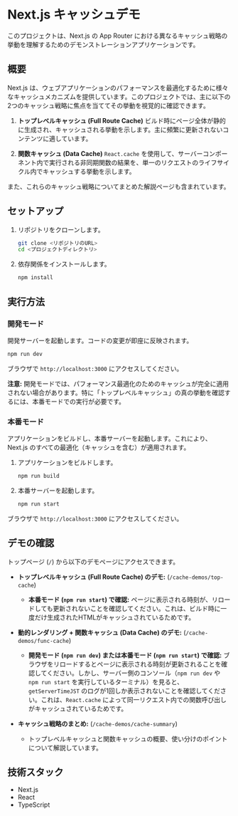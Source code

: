 # Next.js キャッシュデモ

このプロジェクトは、Next.js の App Router における異なるキャッシュ戦略の挙動を理解するためのデモンストレーションアプリケーションです。

## 概要

Next.js は、ウェブアプリケーションのパフォーマンスを最適化するために様々なキャッシュメカニズムを提供しています。このプロジェクトでは、主に以下の2つのキャッシュ戦略に焦点を当ててその挙動を視覚的に確認できます。

1.  **トップレベルキャッシュ (Full Route Cache)**
    ビルド時にページ全体が静的に生成され、キャッシュされる挙動を示します。主に頻繁に更新されないコンテンツに適しています。

2.  **関数キャッシュ (Data Cache)**
    `React.cache` を使用して、サーバーコンポーネント内で実行される非同期関数の結果を、単一のリクエストのライフサイクル内でキャッシュする挙動を示します。

また、これらのキャッシュ戦略についてまとめた解説ページも含まれています。

## セットアップ

1.  リポジトリをクローンします。
    ```bash
    git clone <リポジトリのURL>
    cd <プロジェクトディレクトリ>
    ```
2.  依存関係をインストールします。
    ```bash
    npm install
    ```

## 実行方法

### 開発モード

開発サーバーを起動します。コードの変更が即座に反映されます。

```bash
npm run dev
```

ブラウザで `http://localhost:3000` にアクセスしてください。

**注意:** 開発モードでは、パフォーマンス最適化のためのキャッシュが完全に適用されない場合があります。特に「トップレベルキャッシュ」の真の挙動を確認するには、本番モードでの実行が必要です。

### 本番モード

アプリケーションをビルドし、本番サーバーを起動します。これにより、Next.js のすべての最適化（キャッシュを含む）が適用されます。

1.  アプリケーションをビルドします。
    ```bash
    npm run build
    ```
2.  本番サーバーを起動します。
    ```bash
    npm run start
    ```

ブラウザで `http://localhost:3000` にアクセスしてください。

## デモの確認

トップページ (`/`) から以下のデモページにアクセスできます。

*   **トップレベルキャッシュ (Full Route Cache) のデモ:** (`/cache-demos/top-cache`)
    *   **本番モード (`npm run start`) で確認:** ページに表示される時刻が、リロードしても更新されないことを確認してください。これは、ビルド時に一度だけ生成されたHTMLがキャッシュされているためです。

*   **動的レンダリング + 関数キャッシュ (Data Cache) のデモ:** (`/cache-demos/func-cache`)
    *   **開発モード (`npm run dev`) または本番モード (`npm run start`) で確認:** ブラウザをリロードするとページに表示される時刻が更新されることを確認してください。しかし、サーバー側のコンソール（`npm run dev` や `npm run start` を実行しているターミナル）を見ると、`getServerTimeJST` のログが1回しか表示されないことを確認してください。これは、`React.cache` によって同一リクエスト内での関数呼び出しがキャッシュされているためです。

*   **キャッシュ戦略のまとめ:** (`/cache-demos/cache-summary`)
    *   トップレベルキャッシュと関数キャッシュの概要、使い分けのポイントについて解説しています。

## 技術スタック

*   Next.js
*   React
*   TypeScript

